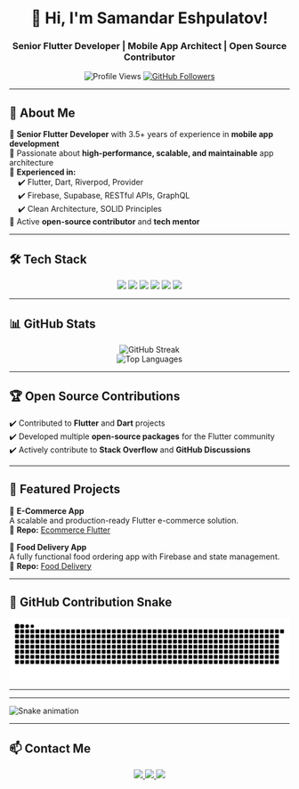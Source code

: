 <h1 align="center">👋 Hi, I'm Samandar Eshpulatov!</h1>
<h3 align="center">Senior Flutter Developer | Mobile App Architect | Open Source Contributor</h3>

<p align="center">
  <img src="https://komarev.com/ghpvc/?username=Thedarik&label=Profile%20Views&color=0e75b6&style=flat" alt="Profile Views" />
  <a href="https://github.com/Thedarik?tab=followers">
    <img src="https://img.shields.io/github/followers/Thedarik?label=Followers&style=social" alt="GitHub Followers" />
  </a>
</p>

---

## 🚀 About Me  
🔹 **Senior Flutter Developer** with 3.5+ years of experience in **mobile app development**  
🔹 Passionate about **high-performance, scalable, and maintainable** app architecture  
🔹 **Experienced in:**  
&nbsp;&nbsp;&nbsp;&nbsp;✔️ Flutter, Dart, Riverpod, Provider  
&nbsp;&nbsp;&nbsp;&nbsp;✔️ Firebase, Supabase, RESTful APIs, GraphQL  
&nbsp;&nbsp;&nbsp;&nbsp;✔️ Clean Architecture, SOLID Principles  
🔹 Active **open-source contributor** and **tech mentor**  

---

## 🛠 Tech Stack  
<p align="center">
  <img src="https://img.shields.io/badge/Dart-0175C2?style=for-the-badge&logo=dart&logoColor=white" />
  <img src="https://img.shields.io/badge/Flutter-02569B?style=for-the-badge&logo=flutter&logoColor=white" />
  <img src="https://img.shields.io/badge/Firebase-FFCA28?style=for-the-badge&logo=firebase&logoColor=white" />
  <img src="https://img.shields.io/badge/Rest%20API-008080?style=for-the-badge" />
  <img src="https://img.shields.io/badge/Clean%20Architecture-%23121011.svg?style=for-the-badge" />
  <img src="https://img.shields.io/badge/Riverpod-0F9D58?style=for-the-badge" />
</p>

---

## 📊 GitHub Stats  
<p align="center">
  <img src="https://streak-stats.demolab.com/?user=Thedarik&theme=dark&hide_border=true" alt="GitHub Streak" />
  <br>
  <img src="https://github-readme-stats.vercel.app/api/top-langs/?username=Thedarik&layout=compact&theme=dark&hide_border=true" alt="Top Languages" />
</p>

---

## 🏆 Open Source Contributions  
✔️ Contributed to **Flutter** and **Dart** projects  
✔️ Developed multiple **open-source packages** for the Flutter community  
✔️ Actively contribute to **Stack Overflow** and **GitHub Discussions**  

---

## 🎯 Featured Projects  
🚀 **E-Commerce App**  
A scalable and production-ready Flutter e-commerce solution.  
🔗 **Repo:** [Ecommerce Flutter](https://github.com/Thedarik/ecommerce-app-flutter)  

📱 **Food Delivery App**  
A fully functional food ordering app with Firebase and state management.  
🔗 **Repo:** [Food Delivery](https://github.com/Thedarik/food-delivery-app)  

---

## 🐍 GitHub Contribution Snake  
<p align="center">
  <img src="https://raw.githubusercontent.com/masxxiii/masxxiii/output/github-contribution-grid-snake-dark.svg#gh-dark-mode-only" />
</p>

---

---

![Snake animation](https://github.com/Thedarik/Thedarik/blob/output/github-contribution-grid-snake.svg)

---

## 📫 Contact Me  
<p align="center">
  <a href="https://www.linkedin.com/in/samandar-eshpulatov-5175802b6/">
    <img src="https://img.shields.io/badge/-LinkedIn-0077B5?logo=linkedin&logoColor=white&style=for-the-badge" />
  </a>
  <a href="https://t.me/fluxzone">
    <img src="https://img.shields.io/badge/-Telegram-26A5E4?logo=telegram&logoColor=white&style=for-the-badge" />
  </a>
  <a href="https://www.upwork.com/freelancers/~0189c72f70e6b68f66">
    <img src="https://img.shields.io/badge/-Upwork-6fda44?logo=upwork&logoColor=white&style=for-the-badge" />
  </a>
</p>
